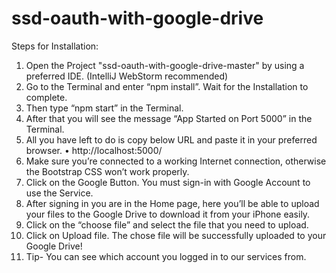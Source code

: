 # ssd-oauth-with-google-drive

Steps for Installation: 
1.	Open the Project "ssd-oauth-with-google-drive-master" by using a preferred IDE. (IntelliJ WebStorm recommended)
2.	Go to the Terminal and enter “npm install”. Wait for the Installation to complete.
3.	Then type “npm start” in the Terminal.
4.	After that you will see the message “App Started on Port 5000” in the Terminal.
5.	All you have left to do is copy below URL and paste it in your preferred browser.
•	http://localhost:5000/
6.	Make sure you’re connected to a working Internet connection, otherwise the Bootstrap CSS won’t work properly.
7.	Click on the Google Button. You must sign-in with Google Account to use the Service. 
8.	After signing in you are in the Home page, here you’ll be able to upload your files to the Google Drive to download it from your iPhone easily.
9.	Click on the “choose file” and select the file that you need to upload.
10.	Click on Upload file. The chose file will be successfully uploaded to your Google Drive!
11.	Tip- You can see which account you logged in to our services from.
